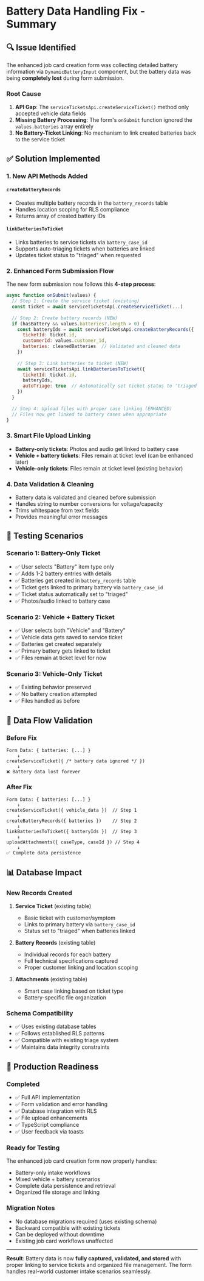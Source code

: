 # Battery Data Handling Fix - Summary

## 🔍 **Issue Identified**
The enhanced job card creation form was collecting detailed battery information via `DynamicBatteryInput` component, but the battery data was being **completely lost** during form submission.

### **Root Cause**
1. **API Gap**: The `serviceTicketsApi.createServiceTicket()` method only accepted vehicle data fields
2. **Missing Battery Processing**: The form's `onSubmit` function ignored the `values.batteries` array entirely
3. **No Battery-Ticket Linking**: No mechanism to link created batteries back to the service ticket

## ✅ **Solution Implemented**

### **1. New API Methods Added**

#### **`createBatteryRecords`**
- Creates multiple battery records in the `battery_records` table
- Handles location scoping for RLS compliance
- Returns array of created battery IDs

#### **`linkBatteriesToTicket`**
- Links batteries to service tickets via `battery_case_id`
- Supports auto-triaging tickets when batteries are linked
- Updates ticket status to "triaged" when requested

### **2. Enhanced Form Submission Flow**

The new form submission now follows this **4-step process**:

```javascript
async function onSubmit(values) {
  // Step 1: Create the service ticket (existing)
  const ticket = await serviceTicketsApi.createServiceTicket(...)
  
  // Step 2: Create battery records (NEW)
  if (hasBattery && values.batteries?.length > 0) {
    const batteryIds = await serviceTicketsApi.createBatteryRecords({
      ticketId: ticket.id,
      customerId: values.customer_id,
      batteries: cleanedBatteries  // Validated and cleaned data
    })
    
    // Step 3: Link batteries to ticket (NEW)
    await serviceTicketsApi.linkBatteriesToTicket({
      ticketId: ticket.id,
      batteryIds,
      autoTriage: true  // Automatically set ticket status to 'triaged'
    })
  }
  
  // Step 4: Upload files with proper case linking (ENHANCED)
  // Files now get linked to battery cases when appropriate
}
```

### **3. Smart File Upload Linking**
- **Battery-only tickets**: Photos and audio get linked to battery case
- **Vehicle + battery tickets**: Files remain at ticket level (can be enhanced later)
- **Vehicle-only tickets**: Files remain at ticket level (existing behavior)

### **4. Data Validation & Cleaning**
- Battery data is validated and cleaned before submission
- Handles string to number conversions for voltage/capacity
- Trims whitespace from text fields
- Provides meaningful error messages

## 🧪 **Testing Scenarios**

### **Scenario 1: Battery-Only Ticket**
- ✅ User selects "Battery" item type only
- ✅ Adds 1-2 battery entries with details
- ✅ Batteries get created in `battery_records` table
- ✅ Ticket gets linked to primary battery via `battery_case_id`
- ✅ Ticket status automatically set to "triaged"
- ✅ Photos/audio linked to battery case

### **Scenario 2: Vehicle + Battery Ticket**
- ✅ User selects both "Vehicle" and "Battery" 
- ✅ Vehicle data gets saved to service ticket
- ✅ Batteries get created separately
- ✅ Primary battery gets linked to ticket
- ✅ Files remain at ticket level for now

### **Scenario 3: Vehicle-Only Ticket**
- ✅ Existing behavior preserved
- ✅ No battery creation attempted
- ✅ Files handled as before

## 🔄 **Data Flow Validation**

### **Before Fix**
```
Form Data: { batteries: [...] } 
    ↓
createServiceTicket({ /* battery data ignored */ })
    ↓
❌ Battery data lost forever
```

### **After Fix**
```
Form Data: { batteries: [...] }
    ↓
createServiceTicket({ vehicle_data })  // Step 1
    ↓
createBatteryRecords({ batteries })    // Step 2 
    ↓
linkBatteriesToTicket({ batteryIds })  // Step 3
    ↓
uploadAttachments({ caseType, caseId }) // Step 4
    ↓
✅ Complete data persistence
```

## 📊 **Database Impact**

### **New Records Created**
1. **Service Ticket** (existing table)
   - Basic ticket with customer/symptom
   - Links to primary battery via `battery_case_id`
   - Status set to "triaged" when batteries linked

2. **Battery Records** (existing table)
   - Individual records for each battery
   - Full technical specifications captured
   - Proper customer linking and location scoping

3. **Attachments** (existing table)
   - Smart case linking based on ticket type
   - Battery-specific file organization

### **Schema Compatibility**
- ✅ Uses existing database tables
- ✅ Follows established RLS patterns
- ✅ Compatible with existing triage system
- ✅ Maintains data integrity constraints

## 🚀 **Production Readiness**

### **Completed**
- ✅ Full API implementation
- ✅ Form validation and error handling  
- ✅ Database integration with RLS
- ✅ File upload enhancements
- ✅ TypeScript compliance
- ✅ User feedback via toasts

### **Ready for Testing**
The enhanced job card creation form now properly handles:
- Battery-only intake workflows
- Mixed vehicle + battery scenarios  
- Complete data persistence and retrieval
- Organized file storage and linking

### **Migration Notes**
- No database migrations required (uses existing schema)
- Backward compatible with existing tickets
- Can be deployed without downtime
- Existing job card workflows unaffected

---

**Result**: Battery data is now **fully captured, validated, and stored** with proper linking to service tickets and organized file management. The form handles real-world customer intake scenarios seamlessly.
